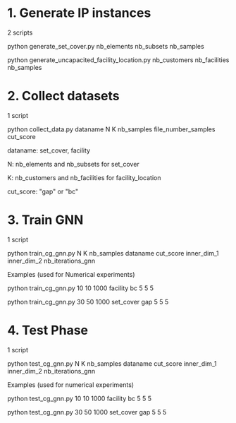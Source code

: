 # 1. Generate IP instances 

2 scripts

python generate\_set\_cover.py nb\_elements nb\_subsets nb\_samples

python generate\_uncapacited\_facility\_location.py nb\_customers nb\_facilities nb\_samples



# 2. Collect datasets

1 script

python collect\_data.py dataname N K nb\_samples file\_number\_samples cut\_score

dataname: set\_cover, facility

N: nb\_elements and nb\_subsets for set\_cover

K: nb\_customers and nb\_facilities for facility\_location

cut\_score: "gap" or "bc"


# 3. Train GNN

1 script


python train\_cg\_gnn.py N K nb\_samples dataname cut\_score inner\_dim\_1 inner\_dim\_2 nb\_iterations\_gnn 

Examples (used for Numerical experiments) 

python train\_cg\_gnn.py 10 10 1000 facility bc 5 5 5

python train\_cg\_gnn.py 30 50 1000 set\_cover gap 5 5 5


# 4. Test Phase

1 script

python test\_cg\_gnn.py N K nb\_samples dataname cut\_score inner\_dim\_1 inner\_dim\_2 nb\_iterations\_gnn  

Examples (used for numerical experiments)

python test\_cg\_gnn.py 10 10 1000 facility bc 5 5 5

python test\_cg\_gnn.py 30 50 1000 set\_cover gap 5 5 5


